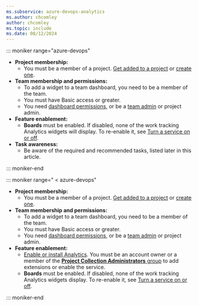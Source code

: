 ```yaml
---
ms.subservice: azure-devops-analytics
ms.author: chcomley
author: chcomley
ms.topic: include
ms.date: 08/12/2024
---
```


<a id="permissions">  </a>

::: moniker range="azure-devops"
- **Project membership:**
  - You must be a member of a project. [Get added to a project](../../organizations/accounts/add-organization-users.md) or [create one](../../organizations/accounts/set-up-vs.md).
- **Team membership and permissions:**
  - To add a widget to a team dashboard, you need to be a member of the team.
  - You must have Basic access or greater.
  - You need [dashboard permissions](../dashboards/dashboard-permissions.md), or be a [team admin](../../organizations/settings/add-team-administrator.md) or project admin.
- **Feature enablement:**
  - **Boards** must be enabled. If disabled, none of the work tracking Analytics widgets will display. To re-enable it, see [Turn a service on or off](../../organizations/settings/set-services.md).
- **Task awareness:**
  - Be aware of the required and recommended tasks, listed later in this article.

::: moniker-end

::: moniker range=" < azure-devops"
- **Project membership:**
  - You must be a member of a project. [Get added to a project](../../organizations/accounts/add-organization-users.md) or [create one](../../organizations/accounts/set-up-vs.md).
- **Team membership and permissions:**
  - To add a widget to a team dashboard, you need to be a member of the team.
  - You must have Basic access or greater.
  - You need [dashboard permissions](../dashboards/dashboard-permissions.md), or be a [team admin](../../organizations/settings/add-team-administrator.md) or project admin.
- **Feature enablement:**
  - [Enable or install Analytics](../dashboards/analytics-extension.md). You must be an account owner or a member of the [**Project Collection Administrators** group](../../organizations/security/change-organization-collection-level-permissions.md) to add extensions or enable the service.
  - **Boards** must be enabled. If disabled, none of the work tracking Analytics widgets display. To re-enable it, see [Turn a service on or off](../../organizations/settings/set-services.md).

::: moniker-end

